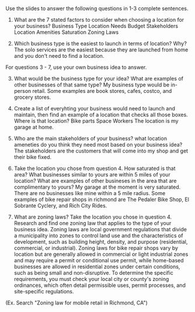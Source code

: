 Use the slides to answer the following questions in 1-3 complete sentences.

1. What are the 7 stated factors to consider when choosing a location for your business?
Business Type
Location Needs
Budget
Stakeholders
Location Amenities 
Saturation
Zoning Laws


2. Which business type is the easiest to launch in terms of location? Why?
The solo services are the easiest because they are launched from home and you don't need to find a location.

For questions 3 - 7, use your own business idea to answer.


3. What would be the business type for your idea? What are examples of other businesses of that same type?
My business type would be in-person retail. Some examples are book stores, cafes, costco, and grocery stores.

4. Create a list of everyhting your business would need to launch and maintain, then find an example of a location that checks all those boxes. Where is that location?
Bike parts
Space
Workers
The location is my garage at home.

5. Who are the main stakeholders of your business? what location ameneties do you think they need most based on your business idea?
The stakeholders are the customers that will come into my shop and get their bike fixed.

6. Take the location you chose from question 4. How saturated is that area? What businesses similar to yours are within 5 miles of your location? What are examples of other busineses in the area that are complimentary to yours?
My garage at the moment is very saturated. There are no businesses like mine within a 5 mile radius. Some examples of bike repair shops in richmond are The Pedaler Bike Shop, El Sobrante Cyclery, and Rich City Rides.

7. What are zoning laws? Take the location you chose in question 4. Research and find one zoning law that applies to the type of your business idea.
Zoning laws are local government regulations that divide a municipality into zones to control land use and the characteristics of development, such as building height, density, and purpose (residential, commercial, or industrial). Zoning laws for bike repair shops vary by location but are generally allowed in commercial or light industrial zones and may require a permit or conditional use permit, while home-based businesses are allowed in residential zones under certain conditions, such as being small and non-disruptive. To determine the specific requirements, you must check your local city or county's zoning ordinances, which often detail permissible uses, permit processes, and site-specific regulations. 

(Ex. Search "Zoning law for mobile retail in Richmond, CA")